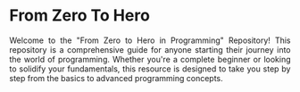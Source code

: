# From Zero To Hero
<p align="justify">Welcome to the "From Zero to Hero in Programming" Repository!
This repository is a comprehensive guide for anyone starting their journey into the world of programming. Whether you're a complete beginner or looking to solidify your fundamentals, this resource is designed to take you step by step from the basics to advanced programming concepts. </p>

